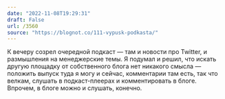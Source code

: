 ```yaml
---
date: "2022-11-08T19:29:31"
draft: False
url: /3560
source: "https://blognot.co/111-vypusk-podkasta/"
---
```


К вечеру созрел очередной подкаст — там и новости про Twitter, и размышления на менеджерские темы. Я подумал и решил, что искать другую площадку от собственного блога нет никакого смысла — положить выпуск туда я могу и сейчас, комментарии там есть, так что велкам, слушать в подкаст-плеерах и комментировать в блоге. Впрочем, в блоге можно и слушать, конечно.
